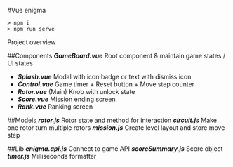 #Vue enigma
```
> npm i
> npm run serve
```
Project overview

##Components
***GameBoard.vue***
Root component & maintain game states / UI states
  - ***Splash.vue***
    Modal with icon badge or text with dismiss icon
  - ***Control.vue***
    Game timer + Reset button + Move step counter
  - ***Rotor.vue***
    (Main) Knob with unlock state
  - ***Score.vue***
    Mission ending screen
  - ***Rank.vue***
    Ranking screen

##Models
***rotor.js***
Rotor state and method for interaction
***circuit.js***
Make one rotor turn multiple rotors
***mission.js***
Create level layout and store move step

##Lib
***enigma.api.js***
Connect to game API
***scoreSummary.js***
Score object
***timer.js***
Milliseconds formatter
